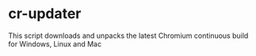 # cr-updater
This script downloads and unpacks the latest Chromium continuous build for Windows, Linux and Mac 
